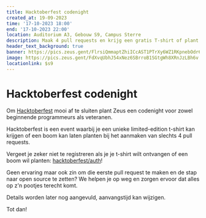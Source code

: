 ```yaml
---
title: Hacktoberfest codenight
created_at: 19-09-2023
time: '17-10-2023 18:00'
end: '17-10-2023 22:00'
location: Auditorium A3, Gebouw S9, Campus Sterre
description: Maak 4 pull requests en krijg een gratis T-shirt of plant een boom!
header_text_background: true
banner: https://pics.zeus.gent/FlrsiQmmaptZhiICcAST1PTrXy6WZ1RKpnebOdr6.png
image: https://pics.zeus.gent/FdXvqUbhJ54xNez6SBrroB1SGtgWh8XRnJzLBh6v.png
locationlink: $s9
---
```


# Hacktoberfest codenight


Om [Hacktoberfest][hacktob] mooi af te sluiten plant Zeus een codenight voor zowel beginnende programmeurs als veteranen.

Hacktoberfest is een event waarbij je een unieke limited-edition t-shirt kan krijgen of een boom kan laten planten bij het aanmaken van slechts 4 pull requests.

Vergeet je zeker niet te registreren als je je t-shirt wilt ontvangen of een boom wil planten: [hacktoberfest/auth](https://hacktoberfest.digitalocean.com/auth)!

Geen ervaring maar ook zin om die eerste pull request te maken en de stap naar open source te zetten? We helpen je op weg en zorgen ervoor dat alles op z'n pootjes terecht komt.

Details worden later nog aangevuld, aanvangstijd kan wijzigen.

Tot dan!

[hacktob]: https://hacktoberfest.digitalocean.com/
